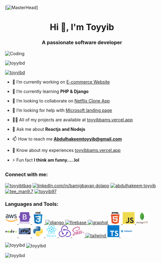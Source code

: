 [![MasterHead](https://tse3.mm.bing.net/th?id=OIP.WBsrBjOaysndsMvXjpptHQHaEK&pid=Api&P=0)]
<h1 align="center">Hi 👋, I'm Toyyib</h1>
<h3 align="center">A passionate software developer</h3>
<img align="center" alt="Coding" width="600" src="https://thumbs.gfycat.com/CircularFlakyLadybird-size_restricted.gif">

<p align="left"> <img src="https://komarev.com/ghpvc/?username=toyyibd&label=Profile%20views&color=0e75b6&style=flat" alt="toyyibd" /> </p>

<p align="left"> <a href="https://github.com/ryo-ma/github-profile-trophy"><img src="https://github-profile-trophy.vercel.app/?username=toyyibd" alt="toyyibd" /></a> </p>

- 🔭 I’m currently working on [E-commerce Website](e-commerce-toyyib.vercel.app)

- 🌱 I’m currently learning **PHP & Django**

- 👯 I’m looking to collaborate on [Netflix Clone App](netflixclone-toyyib.vercel.app)

- 🤝 I’m looking for help with [Microsoft landing page](toyyibmicrosoftlandingpage.netlify.app/)

- 👨‍💻 All of my projects are available at [toyyibbams.vercel.app](toyyibbams.vercel.app)

- 💬 Ask me about **Reactjs and Nodejs**

- 📫 How to reach me **Abdulhakeemtoyyib@gmail.com**

- 📄 Know about my experiences [toyyibbams.vercel.app](toyyibbams.vercel.app)

- ⚡ Fun fact **I think am funny.....lol**

<h3 align="left">Connect with me:</h3>
<p align="left">
<a href="https://twitter.com/toyyibtbag" target="blank"><img align="center" src="https://raw.githubusercontent.com/rahuldkjain/github-profile-readme-generator/master/src/images/icons/Social/twitter.svg" alt="toyyibtbag" height="30" width="40" /></a>
<a href="https://linkedin.com/in/linkedln.com/in/bamigbayan dolapo" target="blank"><img align="center" src="https://raw.githubusercontent.com/rahuldkjain/github-profile-readme-generator/master/src/images/icons/Social/linked-in-alt.svg" alt="linkedln.com/in/bamigbayan dolapo" height="30" width="40" /></a>
<a href="https://fb.com/abdulhakeem toyyib" target="blank"><img align="center" src="https://raw.githubusercontent.com/rahuldkjain/github-profile-readme-generator/master/src/images/icons/Social/facebook.svg" alt="abdulhakeem toyyib" height="30" width="40" /></a>
<a href="https://instagram.com/tee_man9.7" target="blank"><img align="center" src="https://raw.githubusercontent.com/rahuldkjain/github-profile-readme-generator/master/src/images/icons/Social/instagram.svg" alt="tee_man9.7" height="30" width="40" /></a>
<a href="https://www.leetcode.com/toyyib97" target="blank"><img align="center" src="https://raw.githubusercontent.com/rahuldkjain/github-profile-readme-generator/master/src/images/icons/Social/leet-code.svg" alt="toyyib97" height="30" width="40" /></a>
</p>

<h3 align="left">Languages and Tools:</h3>
<p align="left"> <a href="https://aws.amazon.com" target="_blank" rel="noreferrer"> <img src="https://raw.githubusercontent.com/devicons/devicon/master/icons/amazonwebservices/amazonwebservices-original-wordmark.svg" alt="aws" width="40" height="40"/> </a> <a href="https://getbootstrap.com" target="_blank" rel="noreferrer"> <img src="https://raw.githubusercontent.com/devicons/devicon/master/icons/bootstrap/bootstrap-plain-wordmark.svg" alt="bootstrap" width="40" height="40"/> </a> <a href="https://www.w3schools.com/css/" target="_blank" rel="noreferrer"> <img src="https://raw.githubusercontent.com/devicons/devicon/master/icons/css3/css3-original-wordmark.svg" alt="css3" width="40" height="40"/> </a> <a href="https://www.djangoproject.com/" target="_blank" rel="noreferrer"> <img src="https://cdn.worldvectorlogo.com/logos/django.svg" alt="django" width="40" height="40"/> </a> <a href="https://firebase.google.com/" target="_blank" rel="noreferrer"> <img src="https://www.vectorlogo.zone/logos/firebase/firebase-icon.svg" alt="firebase" width="40" height="40"/> </a> <a href="https://graphql.org" target="_blank" rel="noreferrer"> <img src="https://www.vectorlogo.zone/logos/graphql/graphql-icon.svg" alt="graphql" width="40" height="40"/> </a> <a href="https://www.w3.org/html/" target="_blank" rel="noreferrer"> <img src="https://raw.githubusercontent.com/devicons/devicon/master/icons/html5/html5-original-wordmark.svg" alt="html5" width="40" height="40"/> </a> <a href="https://developer.mozilla.org/en-US/docs/Web/JavaScript" target="_blank" rel="noreferrer"> <img src="https://raw.githubusercontent.com/devicons/devicon/master/icons/javascript/javascript-original.svg" alt="javascript" width="40" height="40"/> </a> <a href="https://www.mongodb.com/" target="_blank" rel="noreferrer"> <img src="https://raw.githubusercontent.com/devicons/devicon/master/icons/mongodb/mongodb-original-wordmark.svg" alt="mongodb" width="40" height="40"/> </a> <a href="https://nodejs.org" target="_blank" rel="noreferrer"> <img src="https://raw.githubusercontent.com/devicons/devicon/master/icons/nodejs/nodejs-original-wordmark.svg" alt="nodejs" width="40" height="40"/> </a> <a href="https://www.php.net" target="_blank" rel="noreferrer"> <img src="https://raw.githubusercontent.com/devicons/devicon/master/icons/php/php-original.svg" alt="php" width="40" height="40"/> </a> <a href="https://www.python.org" target="_blank" rel="noreferrer"> <img src="https://raw.githubusercontent.com/devicons/devicon/master/icons/python/python-original.svg" alt="python" width="40" height="40"/> </a> <a href="https://reactjs.org/" target="_blank" rel="noreferrer"> <img src="https://raw.githubusercontent.com/devicons/devicon/master/icons/react/react-original-wordmark.svg" alt="react" width="40" height="40"/> </a> <a href="https://redux.js.org" target="_blank" rel="noreferrer"> <img src="https://raw.githubusercontent.com/devicons/devicon/master/icons/redux/redux-original.svg" alt="redux" width="40" height="40"/> </a> <a href="https://sass-lang.com" target="_blank" rel="noreferrer"> <img src="https://raw.githubusercontent.com/devicons/devicon/master/icons/sass/sass-original.svg" alt="sass" width="40" height="40"/> </a> <a href="https://tailwindcss.com/" target="_blank" rel="noreferrer"> <img src="https://www.vectorlogo.zone/logos/tailwindcss/tailwindcss-icon.svg" alt="tailwind" width="40" height="40"/> </a> <a href="https://www.typescriptlang.org/" target="_blank" rel="noreferrer"> <img src="https://raw.githubusercontent.com/devicons/devicon/master/icons/typescript/typescript-original.svg" alt="typescript" width="40" height="40"/> </a> <a href="https://webpack.js.org" target="_blank" rel="noreferrer"> <img src="https://raw.githubusercontent.com/devicons/devicon/d00d0969292a6569d45b06d3f350f463a0107b0d/icons/webpack/webpack-original-wordmark.svg" alt="webpack" width="40" height="40"/> </a> </p>

<p><img align="left" src="https://github-readme-stats.vercel.app/api/top-langs?username=toyyibd&show_icons=true&locale=en&layout=compact" alt="toyyibd" /></p>

<p>&nbsp;<img align="center" src="https://github-readme-stats.vercel.app/api?username=toyyibd&show_icons=true&locale=en" alt="toyyibd" /></p>

<p><img align="center" src="https://github-readme-streak-stats.herokuapp.com/?user=toyyibd&" alt="toyyibd" /></p>

